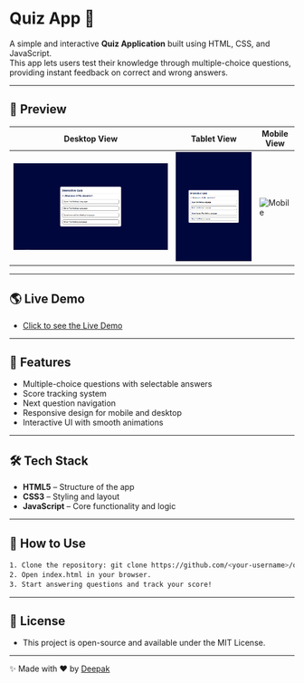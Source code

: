 # Quiz App 🎯

A simple and interactive **Quiz Application** built using HTML, CSS, and JavaScript.  
This app lets users test their knowledge through multiple-choice questions, providing instant feedback on correct and wrong answers.

---

## 📸 Preview

| Desktop View | Tablet View | Mobile View |
|----------|----------|----------|
| ![Desktop](./src/desktop.png)    | ![Tablet](./src/tablet.png)   | ![Mobile](./src/mobile.png)   |

---

## 🌎 Live Demo

- [Click to see the Live Demo](https://deeps1970.github.io/ApexPlanet-Task3.2-Internship/)

---

## 🚀 Features
- Multiple-choice questions with selectable answers
- Score tracking system
- Next question navigation
- Responsive design for mobile and desktop
- Interactive UI with smooth animations

---

## 🛠️ Tech Stack
- **HTML5** – Structure of the app
- **CSS3** – Styling and layout
- **JavaScript** – Core functionality and logic

---

## 📌 How to Use
```bash
1. Clone the repository: git clone https://github.com/<your-username>/quiz-app.git
2. Open index.html in your browser.
3. Start answering questions and track your score!
```

---

## 📜 License
- This project is open-source and available under the MIT License.

---

✨ Made with ❤️ by [Deepak](https://www.linkedin.com/in/deepak1970/)
